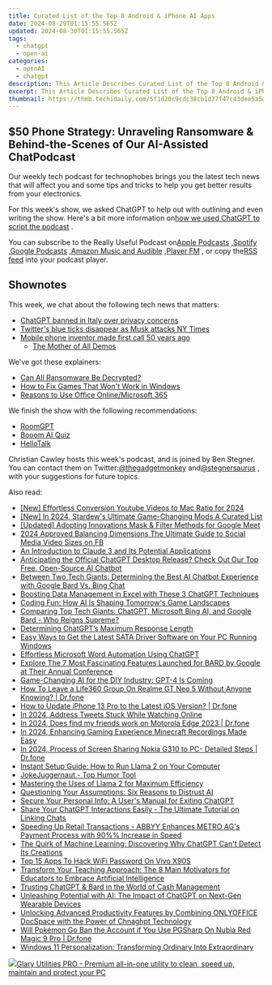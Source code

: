 ```yaml
---
title: Curated List of the Top 8 Android & iPhone AI Apps
date: 2024-08-29T01:15:55.565Z
updated: 2024-08-30T01:15:55.565Z
tags:
  - chatgpt
  - open-ai
categories:
  - openAI
  - chatgpt
description: This Article Describes Curated List of the Top 8 Android & iPhone AI Apps
excerpt: This Article Describes Curated List of the Top 8 Android & iPhone AI Apps
thumbnail: https://thmb.techidaily.com/5f1d20c9cdc38cb1d77f47c43dee5a5d477e2ff178ada3de9653ceb21ae65a7a.jpg
---
```


## $50 Phone Strategy: Unraveling Ransomware & Behind-the-Scenes of Our AI-Assisted ChatPodcast

 Our weekly tech podcast for technophobes brings you the latest tech news that will affect you and some tips and tricks to help you get better results from your electronics.

 For this week's show, we asked ChatGPT to help out with outlining and even writing the show. Here's a bit more information on[how we used ChatGPT to script the podcast](https://www.makeuseof.com/i-used-chatgpt-to-script-a-podcast-heres-what-happened/) .

 You can subscribe to the Really Useful Podcast on[Apple Podcasts](https://podcasts.apple.com/gb/podcast/the-really-useful-podcast/id1437847131?mt=2) ,[Spotify](https://open.spotify.com/show/283gDxLd6OTNEpRq6tN7ha) ,[Google Podcasts](https://www.google.com/podcasts?feed=aHR0cHM6Ly9hbmNob3IuZm0vcy8zMWJlNDcwL3BvZGNhc3QvcnNz) ,[Amazon Music and Audible](https://music.amazon.co.uk/podcasts/20ab73d4-5da2-46c7-a17f-dc6eb39bdb48/The-Really-Useful-Podcast) ,[Player FM](https://player.fm/series/the-really-useful-podcast-2491856) , or copy the[RSS feed](https://feeds.transistor.fm/the-really-useful-podcast) into your podcast player.

## Shownotes

This week, we chat about the following tech news that matters:

* [ChatGPT banned in Italy over privacy concerns](https://www.bbc.co.uk/news/technology-65139406)
* [Twitter's blue ticks disappear as Musk attacks NY Times](https://www.bbc.co.uk/news/technology-65156216)
* [Mobile phone inventor made first call 50 years ago](https://www.bbc.co.uk/news/technology-65112048)  
  * [The Mother of All Demos](https://www.youtube.com/watch?v=B6rKUf9DWRI)

We've got these explainers:

* [Can All Ransomware Be Decrypted?](https://www.makeuseof.com/can-all-ransomware-be-decrypted/)
* [How to Fix Games That Won't Work in Windows](https://www.makeuseof.com/fix-games-not-working-windows/)
* [Reasons to Use Office Online/Microsoft 365](https://www.makeuseof.com/tag/dont-pay-word-5-reasons-use-office-online/)

We finish the show with the following recommendations:

* [RoomGPT](http://https://www.roomgpt.io/)
* [Booom AI Quiz](https://booom.ai/)
* [HelloTalk](https://www.hellotalk.com/?lang=en)

 Christian Cawley hosts this week's podcast, and is joined by Ben Stegner. You can contact them on Twitter:[@thegadgetmonkey](https://twitter.com/thegadgetmonkey) and[@stegnersaurus](https://twitter.com/stegnersaurus) , with your suggestions for future topics.


<ins class="adsbygoogle"
     style="display:block"
     data-ad-format="autorelaxed"
     data-ad-client="ca-pub-7571918770474297"
     data-ad-slot="1223367746"></ins>



<ins class="adsbygoogle"
     style="display:block"
     data-ad-client="ca-pub-7571918770474297"
     data-ad-slot="8358498916"
     data-ad-format="auto"
     data-full-width-responsive="true"></ins>

<span class="atpl-alsoreadstyle">Also read:</span>
<div><ul>
<li><a href="https://facebook-video-share.techidaily.com/new-effortless-conversion-youtube-videos-to-mac-ratio-for-2024/"><u>[New] Effortless Conversion  Youtube Videos to Mac Ratio for 2024</u></a></li>
<li><a href="https://video-screen-grab.techidaily.com/new-in-2024-stardews-ultimate-game-changing-mods-a-curated-list/"><u>[New] In 2024, Stardew's Ultimate Game-Changing Mods  A Curated List</u></a></li>
<li><a href="https://screen-capture.techidaily.com/updated-adopting-innovations-mask-and-filter-methods-for-google-meet/"><u>[Updated] Adopting Innovations  Mask & Filter Methods for Google Meet</u></a></li>
<li><a href="https://facebook-video-recording.techidaily.com/2024-approved-balancing-dimensions-the-ultimate-guide-to-social-media-video-sizes-on-fb/"><u>2024 Approved  Balancing Dimensions  The Ultimate Guide to Social Media Video Sizes on FB</u></a></li>
<li><a href="https://tech-hub.techidaily.com/an-introduction-to-claude-3-and-its-potential-applications/"><u>An Introduction to Claude 3 and Its Potential Applications</u></a></li>
<li><a href="https://tech-hub.techidaily.com/anticipating-the-official-chatgpt-desktop-release-check-out-our-top-free-open-source-ai-chatbot/"><u>Anticipating the Official ChatGPT Desktop Release? Check Out Our Top Free, Open-Source AI Chatbot</u></a></li>
<li><a href="https://tech-hub.techidaily.com/between-two-tech-giants-determining-the-best-ai-chatbot-experience-with-google-bard-vs-bing-chat/"><u>Between Two Tech Giants: Determining the Best AI Chatbot Experience with Google Bard Vs. Bing Chat</u></a></li>
<li><a href="https://tech-hub.techidaily.com/boosting-data-management-in-excel-with-these-3-chatgpt-techniques/"><u>Boosting Data Management in Excel with These 3 ChatGPT Techniques</u></a></li>
<li><a href="https://tech-hub.techidaily.com/coding-fun-how-ai-is-shaping-tomorrows-game-landscapes/"><u>Coding Fun: How AI Is Shaping Tomorrow's Game Landscapes</u></a></li>
<li><a href="https://tech-hub.techidaily.com/comparing-top-tech-giants-chatgpt-microsoft-bing-ai-and-google-bard-who-reigns-supreme/"><u>Comparing Top Tech Giants: ChatGPT, Microsoft Bing AI, and Google Bard - Who Reigns Supreme?</u></a></li>
<li><a href="https://tech-hub.techidaily.com/determining-chatgpts-maximum-response-length/"><u>Determining ChatGPT’s Maximum Response Length</u></a></li>
<li><a href="https://hardware-updates.techidaily.com/easy-ways-to-get-the-latest-sata-driver-software-on-your-pc-running-windows/"><u>Easy Ways to Get the Latest SATA Driver Software on Your PC Running Windows</u></a></li>
<li><a href="https://tech-hub.techidaily.com/effortless-microsoft-word-automation-using-chatgpt/"><u>Effortless Microsoft Word Automation Using ChatGPT</u></a></li>
<li><a href="https://tech-hub.techidaily.com/explore-the-7-most-fascinating-features-launched-for-bard-by-google-at-their-annual-conference/"><u>Explore The 7 Most Fascinating Features Launched for BARD by Google at Their Annual Conference</u></a></li>
<li><a href="https://tech-hub.techidaily.com/game-changing-ai-for-the-diy-industry-gpt-4-is-coming/"><u>Game-Changing AI for the DIY Industry: GPT-4 Is Coming</u></a></li>
<li><a href="https://location-social.techidaily.com/how-to-leave-a-life360-group-on-realme-gt-neo-5-without-anyone-knowing-drfone-by-drfone-virtual-android/"><u>How To Leave a Life360 Group On Realme GT Neo 5 Without Anyone Knowing? | Dr.fone</u></a></li>
<li><a href="https://review-topics.techidaily.com/how-to-update-iphone-13-pro-to-the-latest-ios-version-drfone-by-drfone-ios-system-repair-ios-system-repair/"><u>How to Update iPhone 13 Pro to the Latest iOS Version? | Dr.fone</u></a></li>
<li><a href="https://twitter-videos.techidaily.com/in-2024-address-tweets-stuck-while-watching-online/"><u>In 2024, Address  Tweets Stuck While Watching Online</u></a></li>
<li><a href="https://location-social.techidaily.com/in-2024-does-find-my-friends-work-on-motorola-edge-2023-drfone-by-drfone-virtual-android/"><u>In 2024, Does find my friends work on Motorola Edge 2023 | Dr.fone</u></a></li>
<li><a href="https://on-screen-recording.techidaily.com/in-2024-enhancing-gaming-experience-minecraft-recordings-made-easy/"><u>In 2024, Enhancing Gaming Experience  Minecraft Recordings Made Easy</u></a></li>
<li><a href="https://screen-mirror.techidaily.com/in-2024-process-of-screen-sharing-nokia-g310-to-pc-detailed-steps-drfone-by-drfone-android/"><u>In 2024, Process of Screen Sharing Nokia G310 to PC- Detailed Steps | Dr.fone</u></a></li>
<li><a href="https://tech-savvy.techidaily.com/instant-setup-guide-how-to-run-llama-2-on-your-computer/"><u>Instant Setup Guide: How to Run Llama 2 on Your Computer</u></a></li>
<li><a href="https://extra-lessons.techidaily.com/jokejuggernaut-top-humor-tool/"><u>JokeJuggernaut - Top Humor Tool</u></a></li>
<li><a href="https://tech-hub.techidaily.com/mastering-the-uses-of-llama-2-for-maximum-efficiency/"><u>Mastering the Uses of Llama 2 for Maximum Efficiency</u></a></li>
<li><a href="https://tech-hub.techidaily.com/questioning-your-assumptions-six-reasons-to-distrust-ai/"><u>Questioning Your Assumptions: Six Reasons to Distrust AI</u></a></li>
<li><a href="https://tech-hub.techidaily.com/secure-your-personal-info-a-users-manual-for-exiting-chatgpt/"><u>Secure Your Personal Info: A User's Manual for Exiting ChatGPT</u></a></li>
<li><a href="https://tech-hub.techidaily.com/share-your-chatgpt-interactions-easily-the-ultimate-tutorial-on-linking-chats/"><u>Share Your ChatGPT Interactions Easily - The Ultimate Tutorial on Linking Chats</u></a></li>
<li><a href="https://solve-helper.techidaily.com/speeding-up-retail-transactions-abbyy-enhances-metro-ags-payment-process-with-90-increase-in-speed/"><u>Speeding Up Retail Transactions - ABBYY Enhances METRO AG's Payment Process with 90%% Increase in Speed</u></a></li>
<li><a href="https://tech-hub.techidaily.com/the-quirk-of-machine-learning-discovering-why-chatgpt-cant-detect-its-creations/"><u>The Quirk of Machine Learning: Discovering Why ChatGPT Can't Detect Its Creations</u></a></li>
<li><a href="https://android-unlock.techidaily.com/top-15-apps-to-hack-wifi-password-on-vivo-x90s-by-drfone-android/"><u>Top 15 Apps To Hack WiFi Password On Vivo X90S</u></a></li>
<li><a href="https://tech-hub.techidaily.com/transform-your-teaching-approach-the-8-main-motivators-for-educators-to-embrace-artificial-intelligence/"><u>Transform Your Teaching Approach: The 8 Main Motivators for Educators to Embrace Artificial Intelligence</u></a></li>
<li><a href="https://tech-hub.techidaily.com/trusting-chatgpt-and-bard-in-the-world-of-cash-management/"><u>Trusting ChatGPT & Bard in the World of Cash Management</u></a></li>
<li><a href="https://tech-hub.techidaily.com/unleashing-potential-with-ai-the-impact-of-chatgpt-on-next-gen-wearable-devices/"><u>Unleashing Potential with AI: The Impact of ChatGPT on Next-Gen Wearable Devices</u></a></li>
<li><a href="https://tech-hub.techidaily.com/unlocking-advanced-productivity-features-by-combining-onlyoffice-docspace-with-the-power-of-chnaghpt-technology/"><u>Unlocking Advanced Productivity Features by Combining ONLYOFFICE DocSpace with the Power of Chnaghpt Technology</u></a></li>
<li><a href="https://pokemon-go-android.techidaily.com/will-pokemon-go-ban-the-account-if-you-use-pgsharp-on-nubia-red-magic-9-pro-drfone-by-drfone-virtual-android/"><u>Will Pokémon Go Ban the Account if You Use PGSharp On Nubia Red Magic 9 Pro | Dr.fone</u></a></li>
<li><a href="https://windows11.techidaily.com/windows-11-personalization-transforming-ordinary-into-extraordinary/"><u>Windows 11 Personalization: Transforming Ordinary Into Extraordinary</u></a></li>
</ul></div>

<!-- affiliate ads begin -->
<a href="https://order.glarysoft.com/order/checkout.php?PRODS=4535075&QTY=1&AFFILIATE=108875&CART=1"><img src="https://secure.avangate.com/images/merchant/6734fa703f6633ab896eecbdfad8953a/products/GU-500_672.png" border="0">Glary Utilities PRO -  Premium all-in-one utility to clean, speed up, maintain and protect your PC</a>
<!-- affiliate ads end -->